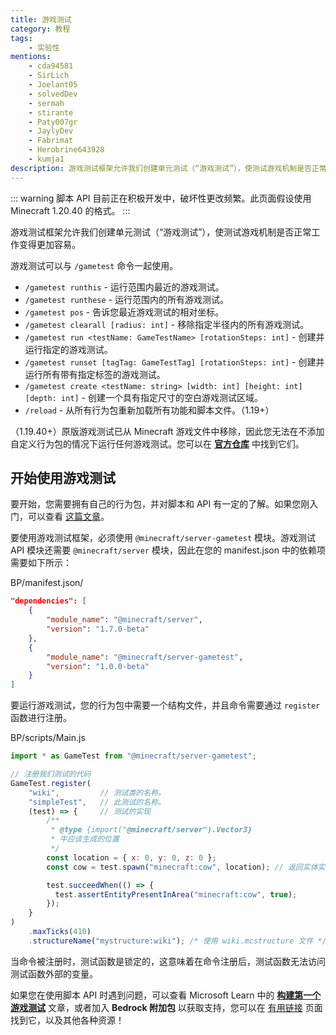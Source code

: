```yaml
---
title: 游戏测试
category: 教程
tags:
    - 实验性
mentions:
    - cda94581
    - SirLich
    - Joelant05
    - solvedDev
    - sermah
    - stirante
    - Paty007gr
    - JaylyDev
    - Fabrimat
    - Herobrine643928
    - kumja1
description: 游戏测试框架允许我们创建单元测试（“游戏测试”），使测试游戏机制是否正常工作变得更加容易。
---
```


::: warning
脚本 API 目前正在积极开发中，破坏性更改频繁。此页面假设使用 Minecraft 1.20.40 的格式。
:::

游戏测试框架允许我们创建单元测试（“游戏测试”），使测试游戏机制是否正常工作变得更加容易。

游戏测试可以与 `/gametest` 命令一起使用。

-   `/gametest runthis` - 运行范围内最近的游戏测试。
-   `/gametest runthese` - 运行范围内的所有游戏测试。
-   `/gametest pos` - 告诉您最近游戏测试的相对坐标。
-   `/gametest clearall [radius: int]` - 移除指定半径内的所有游戏测试。
-   `/gametest run <testName: GameTestName> [rotationSteps: int]` - 创建并运行指定的游戏测试。
-   `/gametest runset [tagTag: GameTestTag] [rotationSteps: int]` - 创建并运行所有带有指定标签的游戏测试。
-   `/gametest create <testName: string> [width: int] [height: int] [depth: int]` - 创建一个具有指定尺寸的空白游戏测试区域。
-   `/reload` - 从所有行为包重新加载所有功能和脚本文件。（1.19+）

（1.19.40+）原版游戏测试已从 Minecraft 游戏文件中移除，因此您无法在不添加自定义行为包的情况下运行任何游戏测试。您可以在 [**官方仓库**](https://github.com/microsoft/minecraft-gametests/tree/main/behavior_packs/vanilla_gametest) 中找到它们。

## 开始使用游戏测试

要开始，您需要拥有自己的行为包，并对脚本和 API 有一定的了解。如果您刚入门，可以查看 [这篇文章](/scripting/starting-scripts)。

要使用游戏测试框架，必须使用 `@minecraft/server-gametest` 模块。游戏测试 API 模块还需要 `@minecraft/server` 模块，因此在您的 manifest.json 中的依赖项需要如下所示：

<CodeHeader>BP/manifest.json/</CodeHeader>

```json
"dependencies": [
    {
        "module_name": "@minecraft/server",
        "version": "1.7.0-beta"
    },
    {
        "module_name": "@minecraft/server-gametest",
        "version": "1.0.0-beta"
    }
]
```

要运行游戏测试，您的行为包中需要一个结构文件，并且命令需要通过 `register` 函数进行注册。

<CodeHeader>BP/scripts/Main.js</CodeHeader>

```js
import * as GameTest from "@minecraft/server-gametest";

// 注册我们测试的代码
GameTest.register(
    "wiki",         // 测试类的名称。
    "simpleTest",   // 此测试的名称。
    (test) => {     // 测试的实现
        /**
         * @type {import("@minecraft/server").Vector3}
         * 牛应该生成的位置
         */
        const location = { x: 0, y: 0, z: 0 };
        const cow = test.spawn("minecraft:cow", location); // 返回实体实例

        test.succeedWhen(() => {
          test.assertEntityPresentInArea("minecraft:cow", true);
        });
    }
)
    .maxTicks(410)
    .structureName("mystructure:wiki"); /* 使用 wiki.mcstructure 文件 */
```

当命令被注册时，测试函数是锁定的，这意味着在命令注册后，测试函数无法访问测试函数外部的变量。

如果您在使用脚本 API 时遇到问题，可以查看 Microsoft Learn 中的 [**构建第一个游戏测试**](https://learn.microsoft.com/en-us/minecraft/creator/documents/gametestbuildyourfirstgametest) 文章，或者加入 **Bedrock 附加包** 以获取支持，您可以在 [有用链接](/meta/useful-links#discord-links) 页面找到它，以及其他各种资源！